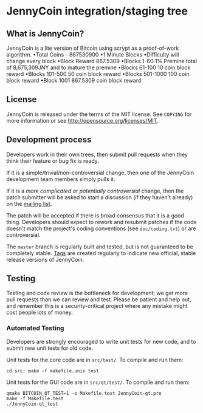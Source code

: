 JennyCoin integration/staging tree
================================
What is JennyCoin?
----------------

JennyCoin is a lite version of Bitcoin using scrypt as a proof-of-work algorithm.
•Total Coins - 867530900
•1 Minute Blocks
•Difficulty will change every block
•Block Reward 867.5309
•Blocks 1-60 1% Premine total of 8,675,309JNY and to mature the premine
•Blocks 61-100 10 coin block reward
•Blocks 101-500 50 coin block reward
•Blocks 501-1000 100 coin block reward
•Block 1001 867.5309 coin block reward

License
-------

JennyCoin is released under the terms of the MIT license. See `COPYING` for more
information or see http://opensource.org/licenses/MIT.

Development process
-------------------

Developers work in their own trees, then submit pull requests when they think
their feature or bug fix is ready.

If it is a simple/trivial/non-controversial change, then one of the JennyCoin
development team members simply pulls it.

If it is a *more complicated or potentially controversial* change, then the patch
submitter will be asked to start a discussion (if they haven't already) on the
[mailing list](http://sourceforge.net/mailarchive/forum.php?forum_name=bitcoin-development).

The patch will be accepted if there is broad consensus that it is a good thing.
Developers should expect to rework and resubmit patches if the code doesn't
match the project's coding conventions (see `doc/coding.txt`) or are
controversial.

The `master` branch is regularly built and tested, but is not guaranteed to be
completely stable. [Tags](https://github.com/bitcoin/bitcoin/tags) are created
regularly to indicate new official, stable release versions of JennyCoin.

Testing
-------

Testing and code review is the bottleneck for development; we get more pull
requests than we can review and test. Please be patient and help out, and
remember this is a security-critical project where any mistake might cost people
lots of money.

### Automated Testing

Developers are strongly encouraged to write unit tests for new code, and to
submit new unit tests for old code.

Unit tests for the core code are in `src/test/`. To compile and run them:

    cd src; make -f makefile.unix test

Unit tests for the GUI code are in `src/qt/test/`. To compile and run them:

    qmake BITCOIN_QT_TEST=1 -o Makefile.test JennyCoin-qt.pro
    make -f Makefile.test
    ./JennyCoin-qt_test

